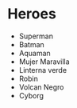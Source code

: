 # Heroes

- Superman
- Batman
- Aquaman
- Mujer Maravilla
- Linterna verde
- Robin
- Volcan Negro
- Cyborg

